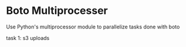 Boto Multiprocesser
===

Use Python's multiprocessor module to parallelize tasks done with boto

task 1: s3 uploads

